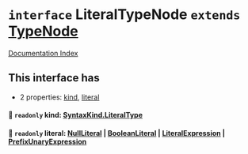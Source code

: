 # `interface` LiteralTypeNode `extends` [TypeNode](../private.interface.TypeNode/README.md)

[Documentation Index](../README.md)

## This interface has

- 2 properties:
[kind](#-readonly-kind-syntaxkindliteraltype),
[literal](#-readonly-literal-nullliteral--booleanliteral--literalexpression--prefixunaryexpression)


#### 📄 `readonly` kind: [SyntaxKind.LiteralType](../private.enum.SyntaxKind/README.md#literaltype--201)



#### 📄 `readonly` literal: [NullLiteral](../private.interface.NullLiteral/README.md) | [BooleanLiteral](../private.type.BooleanLiteral/README.md) | [LiteralExpression](../private.interface.LiteralExpression/README.md) | [PrefixUnaryExpression](../private.interface.PrefixUnaryExpression/README.md)



